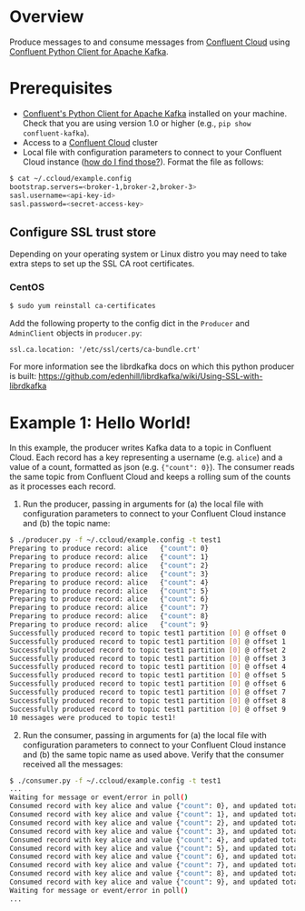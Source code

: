 # Overview

Produce messages to and consume messages from [Confluent Cloud](https://www.confluent.io/confluent-cloud/) using [Confluent Python Client for Apache Kafka](https://github.com/confluentinc/confluent-kafka-python).


# Prerequisites

* [Confluent's Python Client for Apache Kafka](https://github.com/confluentinc/confluent-kafka-python) installed on your machine. Check that you are using version 1.0 or higher (e.g., `pip show confluent-kafka`).
* Access to a [Confluent Cloud](https://www.confluent.io/confluent-cloud/) cluster
* Local file with configuration parameters to connect to your Confluent Cloud instance ([how do I find those?](https://docs.confluent.io/current/cloud/using/config-client.html#librdkafka-based-c-clients)). Format the file as follows:


```bash
$ cat ~/.ccloud/example.config
bootstrap.servers=<broker-1,broker-2,broker-3>
sasl.username=<api-key-id>
sasl.password=<secret-access-key>
```

## Configure SSL trust store

Depending on your operating system or Linux distro you may need to take extra steps to set up the SSL CA root certificates.

### CentOS

```bash
$ sudo yum reinstall ca-certificates
```

Add the following property to the config dict in the `Producer` and `AdminClient` objects in `producer.py`:

```
ssl.ca.location: '/etc/ssl/certs/ca-bundle.crt'
```

For more information see the librdkafka docs on which this python producer is built: https://github.com/edenhill/librdkafka/wiki/Using-SSL-with-librdkafka

# Example 1: Hello World!

In this example, the producer writes Kafka data to a topic in Confluent Cloud. 
Each record has a key representing a username (e.g. `alice`) and a value of a count, formatted as json (e.g. `{"count": 0}`).
The consumer reads the same topic from Confluent Cloud and keeps a rolling sum of the counts as it processes each record.

1. Run the producer, passing in arguments for (a) the local file with configuration parameters to connect to your Confluent Cloud instance and (b) the topic name:

```bash
$ ./producer.py -f ~/.ccloud/example.config -t test1
Preparing to produce record: alice 	 {"count": 0}
Preparing to produce record: alice 	 {"count": 1}
Preparing to produce record: alice 	 {"count": 2}
Preparing to produce record: alice 	 {"count": 3}
Preparing to produce record: alice 	 {"count": 4}
Preparing to produce record: alice 	 {"count": 5}
Preparing to produce record: alice 	 {"count": 6}
Preparing to produce record: alice 	 {"count": 7}
Preparing to produce record: alice 	 {"count": 8}
Preparing to produce record: alice 	 {"count": 9}
Successfully produced record to topic test1 partition [0] @ offset 0
Successfully produced record to topic test1 partition [0] @ offset 1
Successfully produced record to topic test1 partition [0] @ offset 2
Successfully produced record to topic test1 partition [0] @ offset 3
Successfully produced record to topic test1 partition [0] @ offset 4
Successfully produced record to topic test1 partition [0] @ offset 5
Successfully produced record to topic test1 partition [0] @ offset 6
Successfully produced record to topic test1 partition [0] @ offset 7
Successfully produced record to topic test1 partition [0] @ offset 8
Successfully produced record to topic test1 partition [0] @ offset 9
10 messages were produced to topic test1!
```

2. Run the consumer, passing in arguments for (a) the local file with configuration parameters to connect to your Confluent Cloud instance and (b) the same topic name as used above. Verify that the consumer received all the messages:

```bash
$ ./consumer.py -f ~/.ccloud/example.config -t test1
...
Waiting for message or event/error in poll()
Consumed record with key alice and value {"count": 0}, and updated total count to 0
Consumed record with key alice and value {"count": 1}, and updated total count to 1
Consumed record with key alice and value {"count": 2}, and updated total count to 3
Consumed record with key alice and value {"count": 3}, and updated total count to 6
Consumed record with key alice and value {"count": 4}, and updated total count to 10
Consumed record with key alice and value {"count": 5}, and updated total count to 15
Consumed record with key alice and value {"count": 6}, and updated total count to 21
Consumed record with key alice and value {"count": 7}, and updated total count to 28
Consumed record with key alice and value {"count": 8}, and updated total count to 36
Consumed record with key alice and value {"count": 9}, and updated total count to 45
Waiting for message or event/error in poll()
...
```
